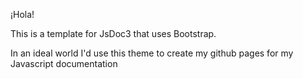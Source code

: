 ¡Hola!

This is a template for JsDoc3 that uses Bootstrap.

In an ideal world I'd use this theme to create my github pages for my Javascript documentation